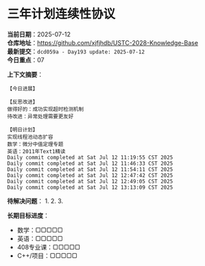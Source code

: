 # 三年计划连续性协议

**当前日期**：2025-07-12  
**仓库地址**：https://github.com/xjfjhdb/USTC-2028-Knowledge-Base  
**最新提交**：`dcd059a - Day193 update: 2025-07-12`  
**今日重点**：07

**上下文摘要**：
```
【今日进展】

【反思改进】
做得好的：成功实现超时检测机制
待改进：异常处理需要更友好

【明日计划】
实现线程池动态扩容
数学：微分中值定理专题
英语：2011年Text1精读
Daily commit completed at Sat Jul 12 11:19:55 CST 2025
Daily commit completed at Sat Jul 12 11:46:33 CST 2025
Daily commit completed at Sat Jul 12 11:54:11 CST 2025
Daily commit completed at Sat Jul 12 12:47:42 CST 2025
Daily commit completed at Sat Jul 12 12:49:05 CST 2025
Daily commit completed at Sat Jul 12 13:13:09 CST 2025
```

**待解决问题**：
1. 
2. 
3. 

**长期目标进度**：
- 数学：▢▢▢▢▢
- 英语：▢▢▢▢▢
- 408专业课：▢▢▢▢▢
- C++/项目：▢▢▢▢▢
